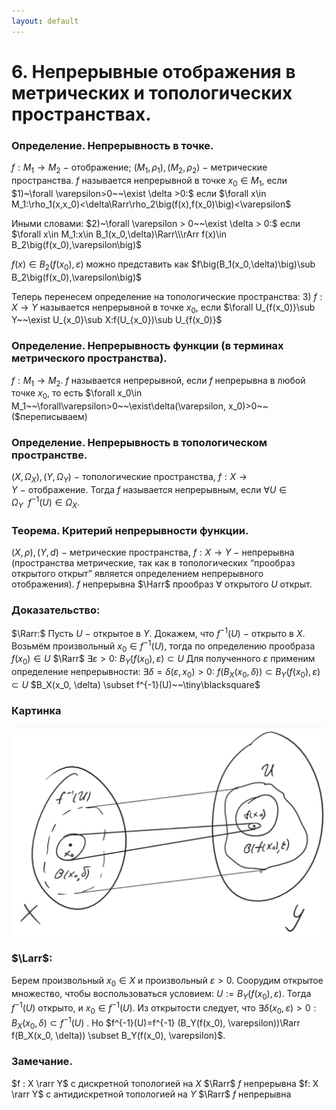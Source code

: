 ```yaml
---
layout: default
---
```

# 6. Непрерывные отображения в метрических и топологических пространствах.

### Определение. Непрерывность в точке.
$f:M_1\to M_2~-~$отображение; $(M_1, \rho_1), (M_2,\rho_2)~-~$метрические пространства.
$f$ называется непрерывной в точке $x_0\in M_1$, если
$1)~\forall \varepsilon>0~~\exist \delta >0:$ если $\forall x\in M_1:\rho_1(x,x_0)<\delta\Rarr\rho_2\big(f(x),f(x_0)\big)<\varepsilon$

Иными словами:
$2)~\forall \varepsilon > 0~~\exist \delta > 0:$ если $\forall x\in M_1:x\in B_1(x_0,\delta)\Rarr\\\rArr f(x)\in B_2\big(f(x_0),\varepsilon\big)$

$f(x)\in B_2\big(f(x_0),\varepsilon\big)$ можно представить как $f\big(B_1(x_0,\delta)\big)\sub B_2\big(f(x_0),\varepsilon\big)$

Теперь перенесем определение на топологические пространства:
$3)~f:X\to Y$ называется непрерывной в точке $x_0$, если
$\forall U_{f(x_0)}\sub Y~~\exist U_{x_0}\sub X:f(U_{x_0})\sub U_{f(x_0)}$

### Определение. Непрерывность функции (в терминах метрического пространства).
$f:M_1\to M_2$. $f$ называется непрерывной, если $f$ непрерывна в любой точке $x_0$, то есть $\forall x_0\in M_1~~\forall\varepsilon>0~~\exist\delta(\varepsilon, x_0)>0~~($переписываем$)$

### Определение. Непрерывность в топологическом пространстве.
$(X,\Omega_X),(Y,\Omega_Y)~-~$топологические пространства,
$f:X\to Y~-~$отображение.
Тогда $f$ называется непрерывным, если $\forall U\in\Omega_Y~~f^{-1}(U)\in\Omega_X$.

### Теорема. Критерий непрерывности функции.
$(X,\rho),(Y,d)~-~$метрические пространства, $f:X\to Y~-~$непрерывна
(пространства метрические, так как в топологических “прообраз открытого открыт” является определением непрерывного отображения).
$f$ непрерывна $\Harr$ прообраз $\forall$ открытого $U$ открыт.

### Доказательство:
$\Rarr:$
Пусть $U~-~$открытое в $Y$. Докажем, что $f^{-1}(U)~-~$открыто в $X$.
Возьмём произвольный $x_0\in f^{-1}(U)$, тогда по определению прообраза
$f(x_0) \in U$ $\Rarr$ $\exists \varepsilon > 0$: $B_Y(f(x_0), \varepsilon) \subset U$
Для полученного $\varepsilon$ применим определение непрерывности:
$\exists \delta = \delta(\varepsilon, x_0) > 0$: $f(B_X(x_0, \delta) ) \subset B_Y(f(x_0), \varepsilon) \subset U$
$B_X(x_0, \delta) \subset f^{-1}(U)~~\tiny\blacksquare$

### Картинка

![Untitled](sem2/notes/topology/notes/04-03-24/Untitled.png)

### $\Larr$:
Берем произвольный $x_0 \in X$ и произвольный $\varepsilon > 0$.
Соорудим открытое множество, чтобы воспользоваться условием:
$U:=B_Y(f(x_0), \varepsilon)$. Тогда $f^{-1}(U)$  открыто, и $x_0 \in f^{-1} (U)$.
Из открытости следует, что $\exists \delta(x_0,\varepsilon) > 0:B_X(x_0, \delta) \subset f^{-1}(U)$ .
Но $f^{-1}(U)=f^{-1} (B_Y(f(x_0), \varepsilon))\Rarr f(B_X(x_0, \delta)) \subset B_Y(f(x_0), \varepsilon)$.

### Замечание.
$f : X \rarr Y$ с дискретной топологией на $X$  $\Rarr$ $f$  непрерывна
$f: X \rarr Y$  с антидискретной топологией на $Y$ $\Rarr$ $f$ непрерывна